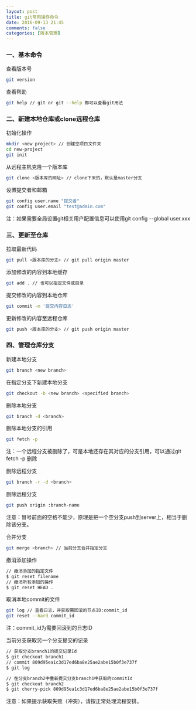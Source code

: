 ```yaml
---
layout: post
title: git常用操作命令
date: 2016-09-13 21:45
comments: false
categories: [版本管理]
---
```


### 一、基本命令

查看版本号

```bash
git version
```

查看帮助

```bash
git help // git or git --help 都可以查看git用法
```

### 二、新建本地仓库或clone远程仓库

初始化操作

```bash
mkdir <new project> // 创建空项目文件夹
cd new-project
git init
```

从远程主机克隆一个版本库

```bash
git clone <版本库的网址> // clone下来的，默认是master分支
```

设置提交者和邮箱

```bash
git config user.name "提交者"
git config user.email "test@admin.com"
```

注：如果需要全局设置git相关用户配置信息可以使用git config --global user.xxx

### 三、更新至仓库

拉取最新代码

```bash
git pull <版本库的分支> // git pull origin master
```

添加修改的内容到本地缓存

```bash
git add . // 也可以指定文件或目录
```

提交修改的内容到本地仓库

```bash
git commit -m '提交内容日志'
```

更新修改的内容至远程仓库

```bash
git push <版本库的分支> // git push origin master
```

### 四、管理仓库分支

新建本地分支

```bash
git branch <new branch>
```

在指定分支下新建本地分支

```bash
git checkout -b <new branch> <specified branch>
```

删除本地分支

```bash
git branch -d <branch>
```

删除本地分支的引用

```bash
git fetch -p
```

注：一个远程分支被删除了，可是本地还存在其对应的分支引用，可以通过git fetch -p 删除

删除远程分支

```bash
git branch -r -d <branch>
```

删除远程分支

```bash
git push origin :branch-name
```

注意：冒号前面的空格不能少，原理是把一个空分支push到server上，相当于删除该分支。

合并分支

```bash
git merge <branch> // 当前分支合并指定分支
```

撤消添加操作

```bash
// 撤消添加的指定文件
$ git reset filename
// 撤消所有添加的操作
$ git reset HEAD .
```

取消本地commit的文件

```bash
git log // 查看日志，并获取需回滚的节点ID:commit_id
git reset --hard commit_id
```

注：commit_id为需要回滚到的日志ID

当前分支获取另一个分支提交的记录

```bash
// 获取分支branch1的提交记录Id
$ git checkout branch1
// commit 809d95ea1c3d17ed6ba8e25ae2abe15b0f3e737f
$ git log

// 在分支branch2中重新提交分支branch1中获取的commitId
$ git checkout branch2
$ git cherry-pick 809d95ea1c3d17ed6ba8e25ae2abe15b0f3e737f 
```

注意：如果提示获取失败（冲突），请按正常处理流程安排。
